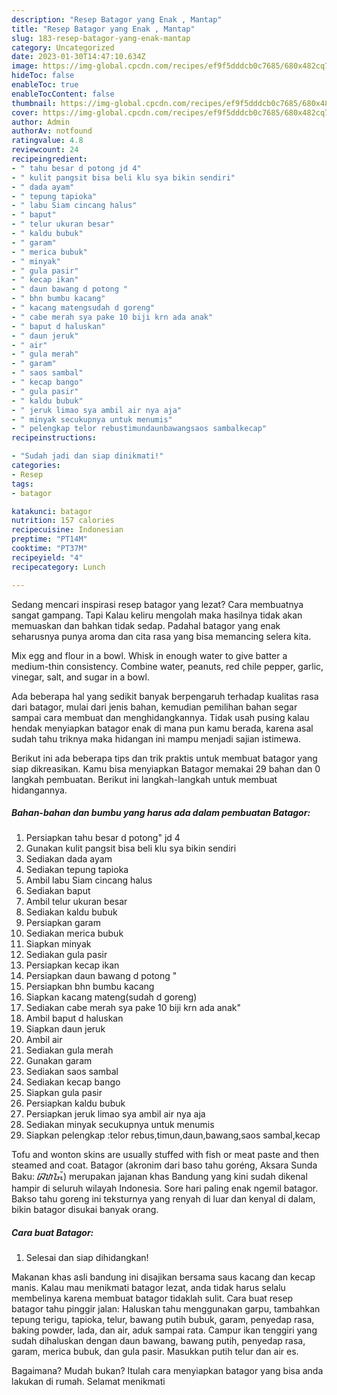 ```yaml
---
description: "Resep Batagor yang Enak , Mantap"
title: "Resep Batagor yang Enak , Mantap"
slug: 183-resep-batagor-yang-enak-mantap
category: Uncategorized
date: 2023-01-30T14:47:10.634Z
image: https://img-global.cpcdn.com/recipes/ef9f5dddcb0c7685/680x482cq70/batagor-foto-resep-utama.jpg
hideToc: false
enableToc: true
enableTocContent: false
thumbnail: https://img-global.cpcdn.com/recipes/ef9f5dddcb0c7685/680x482cq70/batagor-foto-resep-utama.jpg
cover: https://img-global.cpcdn.com/recipes/ef9f5dddcb0c7685/680x482cq70/batagor-foto-resep-utama.jpg
author: Admin
authorAv: notfound
ratingvalue: 4.8
reviewcount: 24
recipeingredient:
- " tahu besar d potong jd 4"
- " kulit pangsit bisa beli klu sya bikin sendiri"
- " dada ayam"
- " tepung tapioka"
- " labu Siam cincang halus"
- " baput"
- " telur ukuran besar"
- " kaldu bubuk"
- " garam"
- " merica bubuk"
- " minyak"
- " gula pasir"
- " kecap ikan"
- " daun bawang d potong "
- " bhn bumbu kacang"
- " kacang matengsudah d goreng"
- " cabe merah sya pake 10 biji krn ada anak"
- " baput d haluskan"
- " daun jeruk"
- " air"
- " gula merah"
- " garam"
- " saos sambal"
- " kecap bango"
- " gula pasir"
- " kaldu bubuk"
- " jeruk limao sya ambil air nya aja"
- " minyak secukupnya untuk menumis"
- " pelengkap telor rebustimundaunbawangsaos sambalkecap"
recipeinstructions:

- "Sudah jadi dan siap dinikmati!"
categories:
- Resep
tags:
- batagor

katakunci: batagor 
nutrition: 157 calories
recipecuisine: Indonesian
preptime: "PT14M"
cooktime: "PT37M"
recipeyield: "4"
recipecategory: Lunch

---
```



Sedang mencari inspirasi resep batagor yang lezat? Cara membuatnya sangat gampang. Tapi Kalau keliru mengolah maka hasilnya tidak akan memuaskan dan bahkan tidak sedap. Padahal batagor yang enak seharusnya punya aroma dan cita rasa yang bisa memancing selera kita.


Mix egg and flour in a bowl. Whisk in enough water to give batter a medium-thin consistency. Combine water, peanuts, red chile pepper, garlic, vinegar, salt, and sugar in a bowl.

Ada beberapa hal yang sedikit banyak berpengaruh terhadap kualitas rasa dari batagor, mulai dari jenis bahan, kemudian pemilihan bahan segar sampai cara membuat dan menghidangkannya. Tidak usah pusing kalau hendak menyiapkan batagor enak di mana pun kamu berada, karena asal sudah tahu triknya maka hidangan ini mampu menjadi sajian istimewa.


Berikut ini ada beberapa tips dan trik praktis untuk membuat batagor yang siap dikreasikan. Kamu bisa menyiapkan Batagor memakai 29 bahan dan 0 langkah pembuatan. Berikut ini langkah-langkah untuk membuat hidangannya.

<!--inarticleads1-->

##### Bahan-bahan dan bumbu yang harus ada dalam pembuatan Batagor:

1. Persiapkan  tahu besar d potong&#34; jd 4
1. Gunakan  kulit pangsit bisa beli klu sya bikin sendiri
1. Sediakan  dada ayam
1. Sediakan  tepung tapioka
1. Ambil  labu Siam cincang halus
1. Sediakan  baput
1. Ambil  telur ukuran besar
1. Sediakan  kaldu bubuk
1. Persiapkan  garam
1. Sediakan  merica bubuk
1. Siapkan  minyak
1. Sediakan  gula pasir
1. Persiapkan  kecap ikan
1. Persiapkan  daun bawang d potong &#34;
1. Persiapkan  bhn bumbu kacang
1. Siapkan  kacang mateng(sudah d goreng)
1. Sediakan  cabe merah sya pake 10 biji krn ada anak&#34;
1. Ambil  baput d haluskan
1. Siapkan  daun jeruk
1. Ambil  air
1. Sediakan  gula merah
1. Gunakan  garam
1. Sediakan  saos sambal
1. Sediakan  kecap bango
1. Siapkan  gula pasir
1. Persiapkan  kaldu bubuk
1. Persiapkan  jeruk limao sya ambil air nya aja
1. Sediakan  minyak secukupnya untuk menumis
1. Siapkan  pelengkap :telor rebus,timun,daun,bawang,saos sambal,kecap


Tofu and wonton skins are usually stuffed with fish or meat paste and then steamed and coat. Batagor (akronim dari baso tahu goréng, Aksara Sunda Baku: ᮘᮒᮌᮧᮁ) merupakan jajanan khas Bandung yang kini sudah dikenal hampir di seluruh wilayah Indonesia. Sore hari paling enak ngemil batagor. Bakso tahu goreng ini teksturnya yang renyah di luar dan kenyal di dalam, bikin batagor disukai banyak orang. 

<!--inarticleads2-->

##### Cara buat Batagor:


1. Selesai dan siap dihidangkan!

Makanan khas asli bandung ini disajikan bersama saus kacang dan kecap manis. Kalau mau menikmati batagor lezat, anda tidak harus selalu membelinya karena membuat batagor tidaklah sulit. Cara buat resep batagor tahu pinggir jalan: Haluskan tahu menggunakan garpu, tambahkan tepung terigu, tapioka, telur, bawang putih bubuk, garam, penyedap rasa, baking powder, lada, dan air, aduk sampai rata. Campur ikan tenggiri yang sudah dihaluskan dengan daun bawang, bawang putih, penyedap rasa, garam, merica bubuk, dan gula pasir. Masukkan putih telur dan air es. 

Bagaimana? Mudah bukan? Itulah cara menyiapkan batagor yang bisa anda lakukan di rumah. Selamat menikmati
